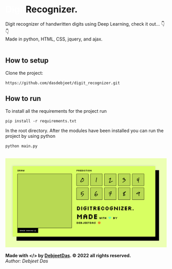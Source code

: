 # <strong style="color:#ffffff;">Digit</strong>Recognizer.
Digit recognizer of handwritten digits using Deep Learning, check it out... 👇👇<br>
Made in python, HTML, CSS, jquery, and ajax.
<br><br>

<!-- Website: https://dasdebjeet.github.io -->
<!-- <br> -->
<!-- <br> -->


## How to setup

Clone the project:

    https://github.com/dasdebjeet/digit_recognizer.git

## How to run

To install all the requirements for the project run

	pip install -r requirements.txt

In the root directory. After the modules have been installed you can run the project by using python

	python main.py

<br>
<img src="./app_how_use.png" alt="demo">
<br>

**Made with </> by <a href="https://dasdebjeet.github.io">DebjeetDas</a>. © 2022 all rights reserved.**<br>
*Author: Debjeet Das*